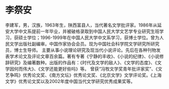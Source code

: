 # 李祭安

李建军，男，汉族，1963年生，陕西富县人，当代著名文学批评家。1986年从延安大学中文系提前一年毕业，并被破格录取到中国人民大学文艺学专业研究生班学习，获硕士学位；1996-1999年在中国人民大学中文系学习，获博士学位。曾为人民文学出版社副编审。中国作家协会会员。现为中国社会科学院文学研究所研究员，博士生导师。
主要从事小说理论研究及现当代小说评论。先后在各种刊物发表学术论文及评论文章百余篇。著有专著《宁静的丰收》、《小说的纪律》、《小说修辞研究》及编著数种。出版的作品有：《时代及文学的敌人》、《文学的态度》、《文学因何而伟大》、《文学还能更好些吗》等。
曾获“冯牧文学奖青年批评家奖”、《文艺争鸣》优秀论文奖、《南方文坛》优秀论文奖、《北京文学》文学评论奖。《上海文学》优秀论文奖以及2002年度中国当代文学研究优秀成果奖等。

